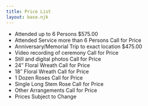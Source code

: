```yaml
---
title: Price List
layout: base.njk
---
```


- Attended up to 6 Persons $575.00
- Attended Service more than 6 Persons Call for Price
- Anniversary/Memorial Trip to exact location $475.00
- Video recording of ceremony Call for Price
- Still and digital photos Call for Price
- 24″ Floral Wreath Call for Price
- 18″ Floral Wreath Call for Price
- 1 Dozen Roses Call for Price
- Single Long Stem Rose Call for Price
- Other Arrangements Call for Price
- Prices Subject to Change
